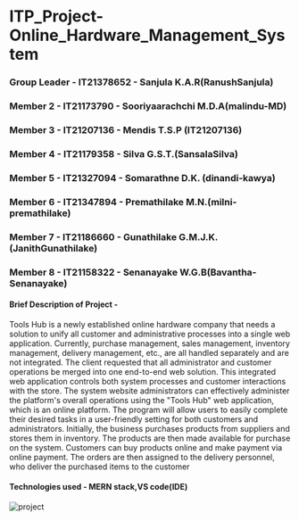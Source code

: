 # ITP_Project-Online_Hardware_Management_System

### Group Leader - IT21378652 - Sanjula K.A.R(RanushSanjula)
### Member 2 - IT21173790 - Sooriyaarachchi M.D.A(malindu-MD)
### Member 3 - IT21207136 - Mendis T.S.P (IT21207136)
### Member 4 - IT21179358 - Silva G.S.T.(SansalaSilva)
### Member 5 - IT21327094 - Somarathne D.K. (dinandi-kawya)
### Member 6 - IT21347894 - Premathilake M.N.(milni-premathilake)
### Member 7 - IT21186660 - Gunathilake G.M.J.K. (JanithGunathilake)
### Member 8 - IT21158322 - Senanayake W.G.B(Bavantha-Senanayake)

#### Brief Description of Project - 
Tools Hub is a newly established online hardware company that needs a solution to unify all customer and administrative processes into a single web application. Currently, purchase management, sales management, inventory management, delivery management, etc., are all handled separately and are not integrated. The client requested that all administrator and customer operations be merged into one end-to-end web solution.
This integrated web application controls both system processes and customer interactions with the store. The system website administrators can effectively administer the platform's overall operations using the "Tools Hub" web application, which is an online platform. The program will allow users to easily complete their desired tasks in a user-friendly setting for both customers and administrators. Initially, the business purchases products from suppliers and stores them in inventory. The products are then made available for purchase on the system. Customers can buy products online and make payment via online payment. The orders are then assigned to the delivery personnel, who deliver the purchased items to the customer
#### Technologies used - MERN stack,VS code(IDE)



![project](https://github.com/RanushSanjula/ITP_Project-Online_Hardware_Management_System/assets/123716918/d821e173-d433-4a7c-9eb4-34544d69b429)
